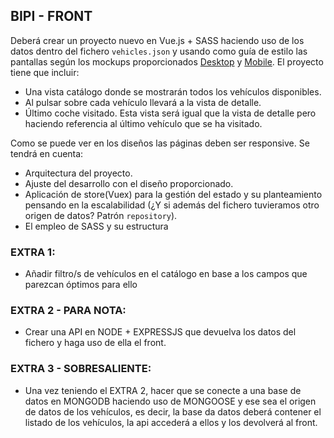 ## BIPI - FRONT
Deberá crear un proyecto nuevo en Vue.js + SASS haciendo uso de los datos dentro del fichero `vehicles.json` y usando como guía de estilo las pantallas según los mockups proporcionados [Desktop](https://projects.invisionapp.com/prototype/Prueba-mobile-ck7khxvl4004ofk012gmeoqpt) y [Mobile](https://projects.invisionapp.com/prototype/Prueba-mobile-ck7khxvl4004ofk012gmeoqpt). El proyecto tiene que incluir:

- Una vista catálogo donde se mostrarán todos los vehículos disponibles.
- Al pulsar sobre cada vehículo llevará a la vista de detalle.
- Último coche visitado. Esta vista será igual que la vista de detalle pero haciendo referencia al último vehículo que se ha visitado.

Como se puede ver en los diseños las páginas deben ser responsive.
Se tendrá en cuenta:
- Arquitectura del proyecto.
- Ajuste del desarrollo con el diseño proporcionado.
- Aplicación de store(Vuex) para la gestión del estado y su planteamiento pensando en la escalabilidad (¿Y si además del fichero tuvieramos otro origen de datos? Patrón `repository`).
- El empleo de SASS y su estructura

### EXTRA 1:
- Añadir filtro/s de vehículos en el catálogo en base a los campos que parezcan óptimos para ello

### EXTRA 2 - PARA NOTA:
- Crear una API en NODE + EXPRESSJS que devuelva los datos del fichero y haga uso de ella el front.

### EXTRA 3 - SOBRESALIENTE:
- Una vez teniendo el EXTRA 2, hacer que se conecte a una base de datos en MONGODB haciendo uso de MONGOOSE y ese sea el origen de datos de los vehículos, es decir, la base da datos deberá contener el listado de los vehículos, la api accederá a ellos y los devolverá al front.

